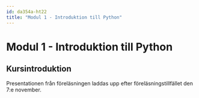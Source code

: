```yaml
---
id: da354a-ht22
title: "Modul 1 - Introduktion till Python"
---
```


# Modul 1 - Introduktion till Python

## Kursintroduktion

Presentationen från föreläsningen laddas upp efter föreläsningstillfället den 7:e november.

<!--
---

<div class="frame">
    <div style="left: 0; width: 100%; height: 0; position: relative; padding-bottom: 56.1972%;"><iframe src="https://speakerdeck.com/player/76f97fa2dda649f89d049bd144fe0877" style="top: 0; left: 0; width: 100%; height: 100%; position: absolute; border: 0;" allowfullscreen scrolling="no" allow="encrypted-media;"></iframe></div>
</div>

---

Ni kan även ladda ner PDF-versionen av presentationen [här](../pdf/kursintro-ht21.pdf).
-->